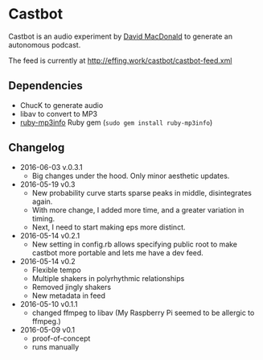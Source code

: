 # Castbot

Castbot is an audio experiment by [David MacDonald](http://davidmacdonaldmusic.com) to generate an autonomous podcast.

The feed is currently at <http://effing.work/castbot/castbot-feed.xml>

## Dependencies

- ChucK to generate audio
- libav to convert to MP3
- [ruby-mp3info](https://github.com/moumar/ruby-mp3info) Ruby gem (`sudo gem install ruby-mp3info`)

## Changelog

- 2016-06-03 v.0.3.1
    - Big changes under the hood. Only minor aesthetic updates. 
- 2016-05-19 v0.3
    - New probability curve starts sparse peaks in middle, disintegrates again. 
    - With more change, I added more time, and a greater variation in timing. 
    - Next, I need to start making eps more distinct. 
- 2016-05-14 v0.2.1
    - New setting in config.rb allows specifying public root to make castbot more portable and lets me have a dev feed. 
- 2016-05-14 v0.2
    - Flexible tempo
    - Multiple shakers in polyrhythmic relationships
    - Removed jingly shakers
    - New metadata in feed
- 2016-05-10 v0.1.1
    - changed ffmpeg to libav (My Raspberry Pi seemed to be allergic to ffmpeg.)
- 2016-05-09 v0.1
    - proof-of-concept
    - runs manually
